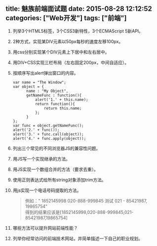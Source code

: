 title: 魅族前端面试题
date: 2015-08-28 12:12:52
categories: ["Web开发"]
tags: ["前端"]
---
1. 列举3个HTML5标签，3个CSS3新特性，3个ECMAScript 5新API。
2. 2种方式，实现某DIV元素以50px每秒的速度左移100px。
3. 用css分别实现某个DIV元素上下居中和左右居中。
4. 用DIV+CSS实现三栏布局（左右固定200px，中间自适应）。
5. 按顺序写出alert弹出窗口的内容。

    ```
    var name = "The Window";
    var object = {
          name : "My Object",
          getNameFunc : function(){
              alert('1.' + this.name);
              return function(){
                  return this.name;
              };
          }
    };
    var func = object.getNameFunc();
    alert('2.' + func());
    alert('3.' + func.call(object));
    alert('4.' + func.apply(object));
    ```

6. 列出三个常见的不同浏览器JS的兼容性问题。
7. 用JS写一个实现继承的方法。
8. 用JS实现一个数组合并的方法（要求去重）。
9. 使用正则表达式给所有string对象添加trim方法。
10. 用js实现一个电话号码提取的方法。
    > 例如：" 1852145998 020-888-999845 测试 021 - 85421987, 19865754"  
    > 得到的结果应该是[1852145998,020-888-999845,021-85421987,19865754]
11. 哪些方法可以提升网站前端性能？
12. 列举你经常访问的前端技术网站，并简单描述一下自己的职业规划。